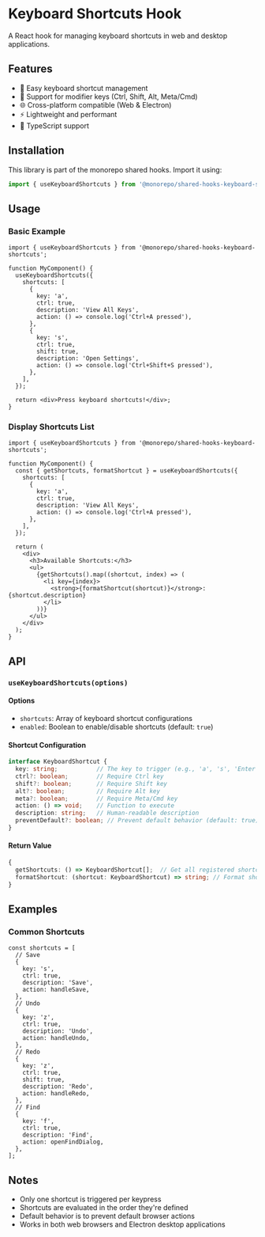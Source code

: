# Keyboard Shortcuts Hook

A React hook for managing keyboard shortcuts in web and desktop applications.

## Features

- 🎹 Easy keyboard shortcut management
- 🔧 Support for modifier keys (Ctrl, Shift, Alt, Meta/Cmd)
- 🌐 Cross-platform compatible (Web & Electron)
- ⚡ Lightweight and performant
- 🎯 TypeScript support

## Installation

This library is part of the monorepo shared hooks. Import it using:

```typescript
import { useKeyboardShortcuts } from '@monorepo/shared-hooks-keyboard-shortcuts';
```

## Usage

### Basic Example

```tsx
import { useKeyboardShortcuts } from '@monorepo/shared-hooks-keyboard-shortcuts';

function MyComponent() {
  useKeyboardShortcuts({
    shortcuts: [
      {
        key: 'a',
        ctrl: true,
        description: 'View All Keys',
        action: () => console.log('Ctrl+A pressed'),
      },
      {
        key: 's',
        ctrl: true,
        shift: true,
        description: 'Open Settings',
        action: () => console.log('Ctrl+Shift+S pressed'),
      },
    ],
  });

  return <div>Press keyboard shortcuts!</div>;
}
```

### Display Shortcuts List

```tsx
import { useKeyboardShortcuts } from '@monorepo/shared-hooks-keyboard-shortcuts';

function MyComponent() {
  const { getShortcuts, formatShortcut } = useKeyboardShortcuts({
    shortcuts: [
      {
        key: 'a',
        ctrl: true,
        description: 'View All Keys',
        action: () => console.log('Ctrl+A pressed'),
      },
    ],
  });

  return (
    <div>
      <h3>Available Shortcuts:</h3>
      <ul>
        {getShortcuts().map((shortcut, index) => (
          <li key={index}>
            <strong>{formatShortcut(shortcut)}</strong>: {shortcut.description}
          </li>
        ))}
      </ul>
    </div>
  );
}
```

## API

### `useKeyboardShortcuts(options)`

#### Options

- `shortcuts`: Array of keyboard shortcut configurations
- `enabled`: Boolean to enable/disable shortcuts (default: `true`)

#### Shortcut Configuration

```typescript
interface KeyboardShortcut {
  key: string;           // The key to trigger (e.g., 'a', 's', 'Enter')
  ctrl?: boolean;        // Require Ctrl key
  shift?: boolean;       // Require Shift key
  alt?: boolean;         // Require Alt key
  meta?: boolean;        // Require Meta/Cmd key
  action: () => void;    // Function to execute
  description: string;   // Human-readable description
  preventDefault?: boolean; // Prevent default behavior (default: true)
}
```

#### Return Value

```typescript
{
  getShortcuts: () => KeyboardShortcut[];  // Get all registered shortcuts
  formatShortcut: (shortcut: KeyboardShortcut) => string; // Format shortcut for display
}
```

## Examples

### Common Shortcuts

```tsx
const shortcuts = [
  // Save
  {
    key: 's',
    ctrl: true,
    description: 'Save',
    action: handleSave,
  },
  // Undo
  {
    key: 'z',
    ctrl: true,
    description: 'Undo',
    action: handleUndo,
  },
  // Redo
  {
    key: 'z',
    ctrl: true,
    shift: true,
    description: 'Redo',
    action: handleRedo,
  },
  // Find
  {
    key: 'f',
    ctrl: true,
    description: 'Find',
    action: openFindDialog,
  },
];
```

## Notes

- Only one shortcut is triggered per keypress
- Shortcuts are evaluated in the order they're defined
- Default behavior is to prevent default browser actions
- Works in both web browsers and Electron desktop applications

